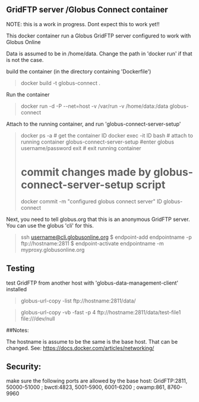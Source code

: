## GridFTP server /Globus Connect container

NOTE: this is a work in progress. Dont expect this to work yet!!

This docker container run a Globus GridFTP server configured to work with Globus Online

Data is assumed to be in /home/data. Change the path in 'docker run' if that is not the case.

build the container (in the directory containing 'Dockerfile')
>docker build -t globus-connect .

Run the container
>docker run -d -P --net=host -v /var/run -v /home/data:/data globus-connect

Attach to the running container, and run 'globus-connect-server-setup'
>docker ps -a # get the container ID
>docker exec -it ID bash # attach to running container
>globus-connect-server-setup   #enter globus username/password
>exit  # exit running container
># commit changes made by globus-connect-server-setup script
>docker commit -m "configured globus connect server" ID globus-connect  

Next, you need to tell globus.org that this is an anonymous GridFTP server.
You can use the globus 'cli' for this.
>ssh username@cli.globusonline.org
>$ endpoint-add endpointname -p ftp://hostname:2811
>$ endpoint-activate endpointname -m myproxy.globusonline.org


## Testing
test GridFTP from another host with 'globus-data-management-client' installed
>globus-url-copy -list ftp://hostname:2811/data/

>globus-url-copy -vb -fast -p 4 ftp://hostname:2811/data/test-file1 file:///dev/null

##Notes:

The hostname is assume to be the same is the base host. That can be changed.
See: https://docs.docker.com/articles/networking/

## Security:
make sure the following ports are allowed by the base host:
GridFTP:2811, 50000-51000  ; bwctl:4823, 5001-5900, 6001-6200 ; owamp:861, 8760-9960
